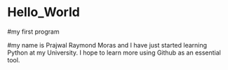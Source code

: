 # Hello_World
#my first program

#my name is Prajwal Raymond Moras and I have just started learning Python at my University. I hope to learn more using Github as an essential tool.
